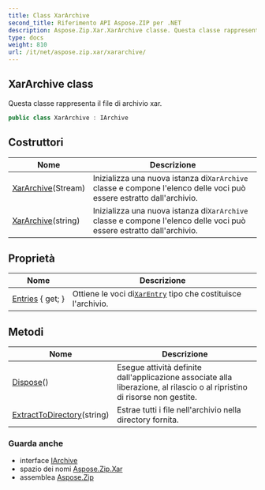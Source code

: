 ```yaml
---
title: Class XarArchive
second_title: Riferimento API Aspose.ZIP per .NET
description: Aspose.Zip.Xar.XarArchive classe. Questa classe rappresenta il file di archivio xar.
type: docs
weight: 810
url: /it/net/aspose.zip.xar/xararchive/
---
```

## XarArchive class

Questa classe rappresenta il file di archivio xar.

```csharp
public class XarArchive : IArchive
```

## Costruttori

| Nome | Descrizione |
| --- | --- |
| [XarArchive](xararchive/#constructor)(Stream) | Inizializza una nuova istanza di`XarArchive` classe e compone l'elenco delle voci può essere estratto dall'archivio. |
| [XarArchive](xararchive/#constructor_1)(string) | Inizializza una nuova istanza di`XarArchive` classe e compone l'elenco delle voci può essere estratto dall'archivio. |

## Proprietà

| Nome | Descrizione |
| --- | --- |
| [Entries](../../aspose.zip.xar/xararchive/entries/) { get; } | Ottiene le voci di[`XarEntry`](../xarentry/) tipo che costituisce l'archivio. |

## Metodi

| Nome | Descrizione |
| --- | --- |
| [Dispose](../../aspose.zip.xar/xararchive/dispose/)() | Esegue attività definite dall'applicazione associate alla liberazione, al rilascio o al ripristino di risorse non gestite. |
| [ExtractToDirectory](../../aspose.zip.xar/xararchive/extracttodirectory/)(string) | Estrae tutti i file nell'archivio nella directory fornita. |

### Guarda anche

* interface [IArchive](../../aspose.zip/iarchive/)
* spazio dei nomi [Aspose.Zip.Xar](../../aspose.zip.xar/)
* assemblea [Aspose.Zip](../../)


